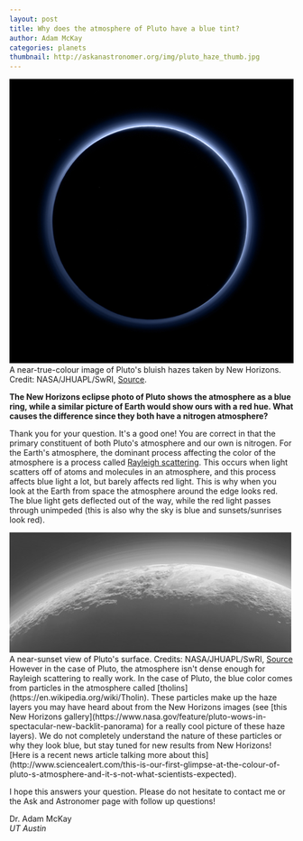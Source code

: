 ```yaml
---
layout: post
title: Why does the atmosphere of Pluto have a blue tint?
author: Adam McKay
categories: planets
thumbnail: http://askanastronomer.org/img/pluto_haze_thumb.jpg
---
```

<div class="image">
<img src="/img/pluto_haze.jpg">
<div class="caption">A near-true-colour image of Pluto's bluish hazes taken by New Horizons. Credit: NASA/JHUAPL/SwRI, <a href="http://www.nasa.gov/nh/nh-finds-blue-skies-and-water-ice-on-pluto">Source</a>.</div>
</div>

**The New Horizons eclipse photo of Pluto shows the atmosphere as a blue ring, while a similar picture of Earth would show ours with a red hue. What causes the difference since they both have a nitrogen atmosphere?**

Thank you for your question.  It's a good one!  You are correct in that the primary constituent of both Pluto's atmosphere and our own is nitrogen.  For the Earth's atmosphere, the dominant process affecting the color of the atmosphere is a process called [Rayleigh scattering](https://en.wikipedia.org/wiki/Rayleigh_scattering).  This occurs when light scatters off of atoms and molecules in an atmosphere, and this process affects blue light a lot, but barely affects red light.  This is why when you look at the Earth from space the atmosphere around the edge looks red.  The blue light gets deflected out of the way, while the red light passes through unimpeded (this is also why the sky is blue and sunsets/sunrises look red).

<div class="image-40">
<img src="/img/pluto_fog.jpg">
<div class="caption">A near-sunset view of Pluto's surface. Credits: NASA/JHUAPL/SwRI, <a href="https://www.nasa.gov/feature/pluto-wows-in-spectacular-new-backlit-panorama">Source</a></div>
</div>
However in the case of Pluto, the atmosphere isn't dense enough for Rayleigh scattering to really work. In the case of Pluto, the blue color comes from particles in the atmosphere called [tholins](https://en.wikipedia.org/wiki/Tholin).  These particles make up the haze layers you may have heard about from the New Horizons images (see [this New Horizons gallery](https://www.nasa.gov/feature/pluto-wows-in-spectacular-new-backlit-panorama) for a really cool picture of these haze layers).  We do not completely understand the nature of these particles or why they look blue, but stay tuned for new results from New Horizons!  [Here is a recent news article talking more about this](http://www.sciencealert.com/this-is-our-first-glimpse-at-the-colour-of-pluto-s-atmosphere-and-it-s-not-what-scientists-expected).

I hope this answers your question.  Please do not hesitate to contact me or the Ask and Astronomer page with follow up questions!

Dr. Adam McKay<br>
*UT Austin*
